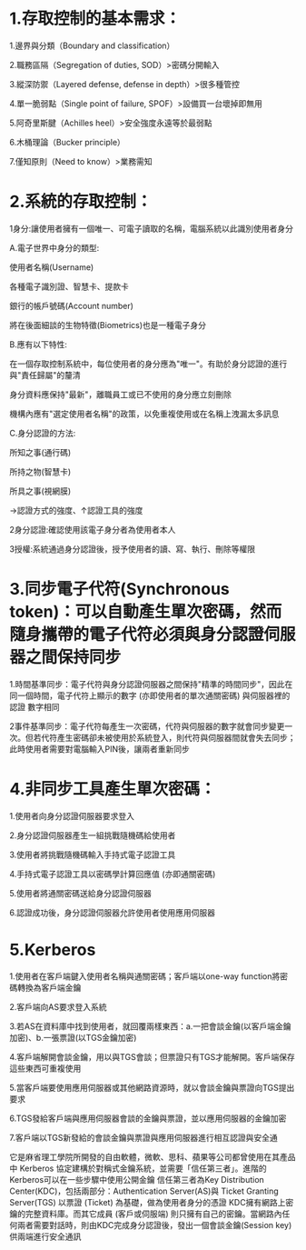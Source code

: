 # 1.存取控制的基本需求：

1.邊界與分類（Boundary and classification）

2.職務區隔（Segregation of duties, SOD）>密碼分開輸入

3.縱深防禦（Layered defense, defense in depth）>很多種管控

4.單一脆弱點（Single point of failure, SPOF）>設備買一台壞掉即無用

5.阿奇里斯腱（Achilles heel）>安全強度永遠等於最弱點

6.木桶理論（Bucker principle）

7.僅知原則（Need to know）>業務需知

# 2.系統的存取控制：

1身分:讓使用者擁有一個唯一、可電子讀取的名稱，電腦系統以此識別使用者身分

A.電子世界中身分的類型:

使用者名稱(Username)

各種電子識別證、智慧卡、提款卡

銀行的帳戶號碼(Account number)

將在後面細談的生物特徵(Biometrics)也是一種電子身分

B.應有以下特性:

在一個存取控制系統中，每位使用者的身分應為"唯一"。有助於身分認證的進行與"責任歸屬"的釐清

身分資料應保持"最新"，離職員工或已不使用的身分應立刻刪除

機構內應有"選定使用者名稱"的政策，以免重複使用或在名稱上洩漏太多訊息

C.身分認證的方法:

所知之事(通行碼)

所持之物(智慧卡)

所具之事(視網膜)

→認證方式的強度、↑認證工具的強度

2身分認證:確認使用該電子身分者為使用者本人

3授權:系統通過身分認證後，授予使用者的讀、寫、執行、刪除等權限

# 3.同步電子代符(Synchronous token)：可以自動產生單次密碼，然而隨身攜帶的電子代符必須與身分認證伺服器之間保持同步

1.時間基準同步：電子代符與身分認證伺服器之間保持"精準的時間同步"，因此在同一個時間，電子代符上顯示的數字 (亦即使用者的單次通關密碼) 與伺服器裡的認證
數字相同

2事件基準同步：電子代符每產生一次密碼，代符與伺服器的數字就會同步變更一次。但若代符產生密碼卻未被使用於系統登入，則代符與伺服器間就會失去同步；此時使用者需要對電腦輸入PIN後，讓兩者重新同步

# 4.非同步工具產生單次密碼：

1.使用者向身分認證伺服器要求登入

2.身分認證伺服器產生一組挑戰隨機碼給使用者

3.使用者將挑戰隨機碼輸入手持式電子認證工具

4.手持式電子認證工具以密碼學計算回應值 (亦即通關密碼)

5.使用者將通關密碼送給身分認證伺服器

6.認證成功後，身分認證伺服器允許使用者使用應用伺服器

# 5.Kerberos

1.使用者在客戶端鍵入使用者名稱與通關密碼；客戶端以one-way function將密碼轉換為客戶端金鑰

2.客戶端向AS要求登入系統

3.若AS在資料庫中找到使用者，就回覆兩樣東西：a.一把會談金鑰(以客戶端金鑰加密)、b.一張票證(以TGS金鑰加密)

4.客戶端解開會談金鑰，用以與TGS會談；但票證只有TGS才能解開。客戶端保存這些東西可重複使用

5.當客戶端要使用應用伺服器或其他網路資源時，就以會談金鑰與票證向TGS提出要求

6.TGS發給客戶端與應用伺服器會談的金鑰與票證，並以應用伺服器的金鑰加密

7.客戶端以TGS新發給的會談金鑰與票證與應用伺服器進行相互認證與安全通

它是麻省理工學院所開發的自由軟體，微軟、思科、蘋果等公司都曾使用在其產品中
Kerberos 協定建構於對稱式金鑰系統，並需要「信任第三者」。進階的Kerberos可以在一些步驟中使用公開金鑰
信任第三者為Key Distribution Center(KDC)，包括兩部分：Authentication Server(AS)與 Ticket Granting Server(TGS)
以票證 (Ticket) 為基礎，做為使用者身分的憑證
KDC擁有網路上密鑰的完整資料庫。而其它成員 (客戶或伺服端) 則只擁有自己的密鑰。當網路內任何兩者需要對話時，則由KDC完成身分認證後，發出一個會談金鑰(Session key)供兩端進行安全通訊

